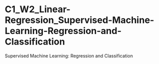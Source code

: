 # C1_W2_Linear-Regression_Supervised-Machine-Learning-Regression-and-Classification
Supervised Machine Learning: Regression and Classification
